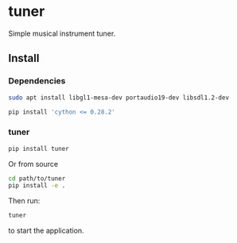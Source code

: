 # tuner
Simple musical instrument tuner.


## Install

### Dependencies

```bash
sudo apt install libgl1-mesa-dev portaudio19-dev libsdl1.2-dev
```

```bash
pip install 'cython <= 0.28.2'
```

### tuner

```bash
pip install tuner
```

Or from source

```bash
cd path/to/tuner
pip install -e .
```

Then run:

```bash
tuner
```

to start the application.
